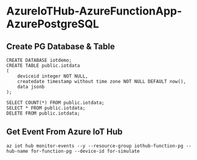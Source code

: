 # AzureIoTHub-AzureFunctionApp-AzurePostgreSQL

## Create PG Database & Table
```
CREATE DATABASE iotdemo;
CREATE TABLE public.iotdata
(
    deviceid integer NOT NULL,
    createdate timestamp without time zone NOT NULL DEFAULT now(),
    data jsonb
);

SELECT COUNT(*) FROM public.iotdata;
SELECT * FROM public.iotdata;
DELETE FROM public.iotdata;
```

## Get Event From Azure IoT Hub
```
az iot hub monitor-events --y --resource-group iothub-function-pg --hub-name for-function-pg --device-id for-simulate
```